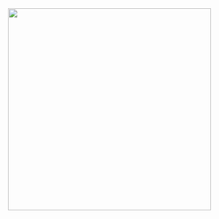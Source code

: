<div id="header" align="center">
  <img src="https://psv4.userapi.com/c856424/u176877239/docs/d12/57d0dcf6a017/c490ca0a25bc300089e784e635ff465f.gif?extra=kCLSCaqEVMpoYREpIUee1FuW3OmJNmD1gN6VMpGBQ5e8kiBkKCGkhU_iy07-qXz77jzUAWTW2Y9REZY_6auC7IS-YYLmYRxRtqbCEMFqoZPV6C8FLZdbyX_MNhFlObQeGj7q2-3RCvNNR2LT4r1wtN0h" width="400"/>
</div>

<!--
**whyclos/whyclos** is a ✨ _special_ ✨ repository because its `README.md` (this file) appears on your GitHub profile.

Here are some ideas to get you started:

- 🔭 I’m currently working on ...
- 🌱 I’m currently learning ...
- 👯 I’m looking to collaborate on ...
- 🤔 I’m looking for help with ...
- 💬 Ask me about ...
- 📫 How to reach me: ...
- 😄 Pronouns: ...
- ⚡ Fun fact: ...
-->
